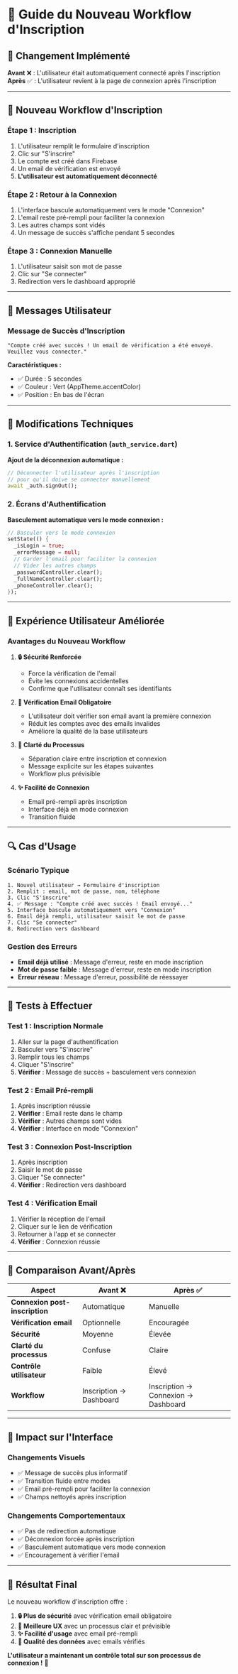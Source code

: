 # 📝 Guide du Nouveau Workflow d'Inscription

## 🎯 **Changement Implémenté**

**Avant** ❌ : L'utilisateur était automatiquement connecté après l'inscription
**Après** ✅ : L'utilisateur revient à la page de connexion après l'inscription

---

## 🔄 **Nouveau Workflow d'Inscription**

### **Étape 1 : Inscription**
1. L'utilisateur remplit le formulaire d'inscription
2. Clic sur "S'inscrire"
3. Le compte est créé dans Firebase
4. Un email de vérification est envoyé
5. **L'utilisateur est automatiquement déconnecté**

### **Étape 2 : Retour à la Connexion**
1. L'interface bascule automatiquement vers le mode "Connexion"
2. L'email reste pré-rempli pour faciliter la connexion
3. Les autres champs sont vidés
4. Un message de succès s'affiche pendant 5 secondes

### **Étape 3 : Connexion Manuelle**
1. L'utilisateur saisit son mot de passe
2. Clic sur "Se connecter"
3. Redirection vers le dashboard approprié

---

## 💬 **Messages Utilisateur**

### **Message de Succès d'Inscription**
```
"Compte créé avec succès ! Un email de vérification a été envoyé. Veuillez vous connecter."
```

**Caractéristiques :**
- ✅ Durée : 5 secondes
- ✅ Couleur : Vert (AppTheme.accentColor)
- ✅ Position : En bas de l'écran

---

## 🔧 **Modifications Techniques**

### **1. Service d'Authentification (`auth_service.dart`)**

**Ajout de la déconnexion automatique :**
```dart
// Déconnecter l'utilisateur après l'inscription
// pour qu'il doive se connecter manuellement
await _auth.signOut();
```

### **2. Écrans d'Authentification**

**Basculement automatique vers le mode connexion :**
```dart
// Basculer vers le mode connexion
setState(() {
  _isLogin = true;
  _errorMessage = null;
  // Garder l'email pour faciliter la connexion
  // Vider les autres champs
  _passwordController.clear();
  _fullNameController.clear();
  _phoneController.clear();
});
```

---

## 🎨 **Expérience Utilisateur Améliorée**

### **Avantages du Nouveau Workflow**

1. **🔒 Sécurité Renforcée**
   - Force la vérification de l'email
   - Évite les connexions accidentelles
   - Confirme que l'utilisateur connaît ses identifiants

2. **📧 Vérification Email Obligatoire**
   - L'utilisateur doit vérifier son email avant la première connexion
   - Réduit les comptes avec des emails invalides
   - Améliore la qualité de la base utilisateurs

3. **🎯 Clarté du Processus**
   - Séparation claire entre inscription et connexion
   - Message explicite sur les étapes suivantes
   - Workflow plus prévisible

4. **✨ Facilité de Connexion**
   - Email pré-rempli après inscription
   - Interface déjà en mode connexion
   - Transition fluide

---

## 🔍 **Cas d'Usage**

### **Scénario Typique**
```
1. Nouvel utilisateur → Formulaire d'inscription
2. Remplit : email, mot de passe, nom, téléphone
3. Clic "S'inscrire"
4. ✅ Message : "Compte créé avec succès ! Email envoyé..."
5. Interface bascule automatiquement vers "Connexion"
6. Email déjà rempli, utilisateur saisit le mot de passe
7. Clic "Se connecter"
8. Redirection vers dashboard
```

### **Gestion des Erreurs**
- **Email déjà utilisé** : Message d'erreur, reste en mode inscription
- **Mot de passe faible** : Message d'erreur, reste en mode inscription
- **Erreur réseau** : Message d'erreur, possibilité de réessayer

---

## 🧪 **Tests à Effectuer**

### **Test 1 : Inscription Normale**
1. Aller sur la page d'authentification
2. Basculer vers "S'inscrire"
3. Remplir tous les champs
4. Cliquer "S'inscrire"
5. **Vérifier** : Message de succès + basculement vers connexion

### **Test 2 : Email Pré-rempli**
1. Après inscription réussie
2. **Vérifier** : Email reste dans le champ
3. **Vérifier** : Autres champs sont vides
4. **Vérifier** : Interface en mode "Connexion"

### **Test 3 : Connexion Post-Inscription**
1. Après inscription
2. Saisir le mot de passe
3. Cliquer "Se connecter"
4. **Vérifier** : Redirection vers dashboard

### **Test 4 : Vérification Email**
1. Vérifier la réception de l'email
2. Cliquer sur le lien de vérification
3. Retourner à l'app et se connecter
4. **Vérifier** : Connexion réussie

---

## 🔄 **Comparaison Avant/Après**

| Aspect | Avant ❌ | Après ✅ |
|--------|----------|----------|
| **Connexion post-inscription** | Automatique | Manuelle |
| **Vérification email** | Optionnelle | Encouragée |
| **Sécurité** | Moyenne | Élevée |
| **Clarté du processus** | Confuse | Claire |
| **Contrôle utilisateur** | Faible | Élevé |
| **Workflow** | Inscription → Dashboard | Inscription → Connexion → Dashboard |

---

## 📱 **Impact sur l'Interface**

### **Changements Visuels**
- ✅ Message de succès plus informatif
- ✅ Transition fluide entre modes
- ✅ Email pré-rempli pour faciliter la connexion
- ✅ Champs nettoyés après inscription

### **Changements Comportementaux**
- ✅ Pas de redirection automatique
- ✅ Déconnexion forcée après inscription
- ✅ Basculement automatique vers mode connexion
- ✅ Encouragement à vérifier l'email

---

## 🎉 **Résultat Final**

Le nouveau workflow d'inscription offre :

1. **🔒 Plus de sécurité** avec vérification email obligatoire
2. **🎯 Meilleure UX** avec un processus clair et prévisible
3. **✨ Facilité d'usage** avec email pré-rempli
4. **📧 Qualité des données** avec emails vérifiés

**L'utilisateur a maintenant un contrôle total sur son processus de connexion !** 🚀
